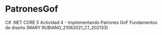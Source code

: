# PatronesGof
C#
.NET
CORE 5
Actividad 4 - Implementando Patrones GoF
Fundamentos de diseño (MARY RUBIANO_21062021_C1_202133)
